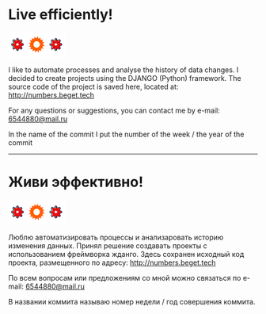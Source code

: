 # Live efficiently!
![Live efficiently!](coolsite/phil/static/phil/images/logo.png "Live efficiently!")

I like to automate processes and analyse the history of data changes. I decided to create projects using the DJANGO (Python) framework. The source code of the project is saved here, located at: http://numbers.beget.tech

For any questions or suggestions, you can contact me by e-mail: [6544880@mail.ru](mailto:6544880@mail.ru)

In the name of the commit I put the number of the week / the year of the commit
***
# Живи эффективно!
![Живи эффективно!](coolsite/phil/static/phil/images/logo.png)

Люблю автоматизировать процессы и анализаровать историю изменения данных. Принял решение создавать проекты с использованием фреймворка жданго. Здесь сохранен исходный код проекта, размещенного по адресу: http://numbers.beget.tech

По всем вопросам или предложениям со мной можно связаться по e-mail: [6544880@mail.ru](mailto:6544880@mail.ru)
 
В названии коммита называю номер недели / год совершения коммита.

